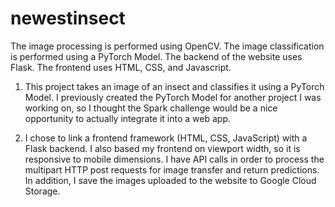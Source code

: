 # newestinsect
The image processing is performed using OpenCV.
The image classification is performed using a PyTorch Model.
The backend of the website uses Flask.
The frontend uses HTML, CSS, and Javascript.

1. This project takes an image of an insect and classifies it using a PyTorch Model. I previously created the PyTorch Model for another project I was working on, so I thought the Spark challenge would be a nice opportunity to actually integrate it into a web app.

2. I chose to link a frontend framework (HTML, CSS, JavaScript) with a Flask backend. I also based my frontend on viewport width, so it is responsive to mobile dimensions. I have API calls in order to process the multipart HTTP post requests for image transfer and return predictions. In addition, I save the images uploaded to the website to Google Cloud Storage. 
